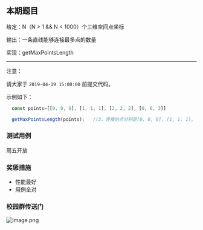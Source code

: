## 本期题目

给定：N（N > 1 && N < 1000）个三维空间点坐标

输出：一条直线能够连接最多点的数量

实现：getMaxPointsLength

---

注意：

请大家于 `2019-04-19 15:00:00` 前提交代码。


示例如下：
```javascript
  const points=[[0, 0, 0], [1, 1, 1], [2, 2, 2], [0, 0, 3]]

  getMaxPointsLength(points);   //3，连接的点分别是[0, 0, 0], [1, 1, 1], [2, 2, 2]
```


### 测试用例
周五开放


### 奖惩措施
* 性能最好
* 用例全对



### 校园群传送门

![image.png](https://cdn.nlark.com/yuque/0/2019/png/142797/1554179100454-2cd6fe03-d232-44d6-a1ae-07d96e438019.png#align=left&display=inline&height=387&name=image.png&originHeight=635&originWidth=633&size=204147&status=done&width=386)